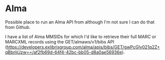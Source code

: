 # Alma
Possible place to run an Alma API from although I'm not sure I can do that from Github.

I have a list of Alma MMSIDs for which I'd like to retrieve their full MARC or MARCXML records using the GET/almaws/v1/bibs API (https://developers.exlibrisgroup.com/alma/apis/bibs/GET/gwPcGly021q2Z+qBbnVJzw==/af2fb69d-64f4-42bc-bb05-d8a0ae56936e).
